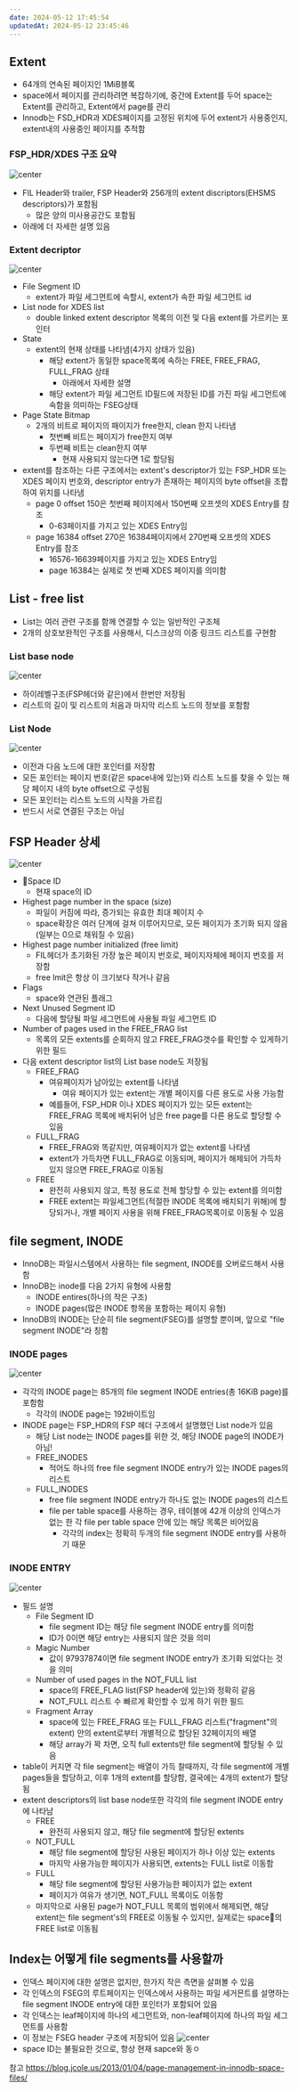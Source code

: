 ```yaml
---
date: 2024-05-12 17:45:54
updatedAt: 2024-05-12 23:45:46
---
```


## Extent
- 64개의 연속된 페이지인 1MiB블록
- space에서 페이지를 관리하려면 복잡하기에, 중간에 Extent를 두어 space는 Extent를 관리하고, Extent에서 page를 관리
- Innodb는 FSD_HDR과 XDES페이지를 고정된 위치에 두어 extent가 사용중인지, extent내의 사용중인 페이지를 추적함

### FSP_HDR/XDES 구조 요약
![center](Pasted%20image%2020240512174953.png)
- FIL Header와 trailer, FSP Header와 256개의 extent discriptors(EHSMS descriptors)가 포함됨
	- 많은 양의 미사용공간도 포함됨
- 아래에 더 자세한 설명 있음

### Extent decriptor
![center](Pasted%20image%2020240512175239.png)
- File Segment ID
	- extent가 파일 세그먼트에 속할시, extent가 속한 파일 세그먼트 id
- List node for XDES list
	- double linked extent descriptor 목록의 이전 및 다음 extent를 가르키는 포인터
- State
	- extent의 현재 상태를 나타냄(4가지 상태가 있음)
		- 해당 extent가 동일한 space목록에 속하는 FREE, FREE_FRAG, FULL_FRAG 상태
			- 아래에서 자세한 설명
		- 해당 extent가 파일 세그먼트 ID필드에 저장된 ID를 가진 파일 세그먼트에 속함을 의미하는 FSEG상태
- Page State Bitmap
	- 2개의 비트로 페이지의 패이지가 free한지, clean 한지 나타냄
		- 첫번빼 비트는 페이지가 free한지 여부
		- 두번째 비트는 clean한지 여부
			- 현재 사용되지 않는다면 1로 할당됨
- extent를 참조하는 다른 구조에서는 extent's descriptor가 있는 FSP_HDR 또는 XDES 페이지 번호와, descriptor entry가 존재하는 페이지의 byte offset을 조합하여 위치를 나타냄
	- page 0 offset 150은 첫번째 페이지에서 150번째 오프셋의 XDES Entry를 참조
		- 0-63페이지를 가지고 있는 XDES Entry임
	- page 16384 offset 270은 16384페이지에서 270번째 오프셋의 XDES Entry를 참조
		- 16576-16639페이지를 가지고 있는 XDES Entry임
		- page 16384는 실제로 첫 번째 XDES 페이지를 의미함



## List - free list
- List는 여러 관련 구조를 함께 연결할 수 있는 일반적인 구조체
- 2개의 상호보완적인 구조를 사용해서, 디스크상의 이중 링크드 리스트를 구현함
### List base node
![center](Pasted%20image%2020240512201648.png)
- 하이레벨구조(FSP헤더와 같은)에서 한번만 저장됨
- 리스트의 길이 및 리스트의 처음과 마지막 리스트 노드의 정보를 포함함

### List Node
![center](Pasted%20image%2020240512201700.png)
- 이전과 다음 노드에 대한 포인터를 저장함
- 모든 포인터는 페이지 번호(같은 space내에 있는)와 리스트 노드를 찾을 수 있는 해당 페이지 내의 byte offset으로 구성됨
- 모든 포인터는 리스트 노드의 시작을 가르킴
- 반드시 서로 연결된 구조는 아님

## FSP Header 상세
![center](Pasted%20image%2020240512201947.png)
- Space ID
	- 현재 space의 ID
- Highest page number in the space (size)
	- 파일이 커짐에 따라, 증가되는 유효한 최대 페이지 수
	- space확장은 여러 단계에 걸쳐 이루어지므로, 모든 페이지가 초기화 되지 않음(일부는 0으로 채워질 수 있음)
- Highest page number initialized (free limit)
	- FIL헤더가 초기화된 가장 높은 페이지 번호로, 페이지자체에 페이지 번호를 저장함
	- free lmit은 항상 이 크기보다 작거나 같음
- Flags
	- space와 연관된 플래그
- Next Unused Segment ID
	- 다음에 할당될 파일 세그먼트에 사용될 파일 세그먼트 ID
- Number of pages used in the FREE_FRAG list
	- 목록의 모든 extents를 순회하지 않고 FREE_FRAG갯수를 확인할 수 있게하기 위한 필드
- 다음 extent descriptor list의 List base node도 저장됨
	- FREE_FRAG
		- 여유페이지가 남아있는 extent를 나타냄
			- 여유 페이지가 있는 extent는 개별 페이지를 다른 용도로 사용 가능함
		- 예를들어, FSP_HDR 이나 XDES 페이지가 있는 모든 extent는 FREE_FRAG 목록에 배치뒤어 남은 free page를 다른 용도로 할당할 수 있음
	- FULL_FRAG
		- FREE_FRAG와 똑같지만, 여유페이지가 없는 extent를 나타냄
		- extent가 가득차면 FULL_FRAG로 이동되며, 페이지가 해제되어 가득차 있지 않으면 FREE_FRAG로 이동됨
	- FREE
		- 완전히 사용되지 않고, 특정 용도로 전체 할당할 수 있는 extent를 의미함
		- FREE extent는 파일세그먼트(적절한 INODE 목록에 배치되기 위해)에 할당되거나, 개별 페이지 사용을 위해 FREE_FRAG목록이로 이동될 수 있음
## file segment, INODE
- InnoDB는 파일시스템에서 사용하는 file segment, INODE를 오버로드해서 사용함
- InnoDB는 inode를 다음 2가지 유형에 사용함
	- INODE entires(하나의 작은 구조)
	- INODE pages(많은 INODE 항목을 포함하는 페이지 유형)
- InnoDB의 INODE는 단순히 file segment(FSEG)를 설명할 뿐이며, 앞으로 "file segment INODE"라 칭함


### INODE pages
![center](Pasted%20image%2020240512220333.png)

- 각각의 INODE page는 85개의 file segment INODE entries(총 16KiB page)를 포함함
	- 각각의 INODE page는 192바이트임
- INODE page는 FSP_HDR의 FSP 헤더 구조에서 설명했던 List node가 있음
	- 해당 List node는 INODE pages를 위한 것, 해당 INODE page의 INODE가 아님!
	- FREE_INODES
		- 적어도 하나의 free file segment INODE entry가 있는 INODE pages의 리스트
	- FULL_INODES
		- free file segment INODE entry가 하나도 없는 INODE pages의 리스트
		- file per table space를 사용하는 경우, 테이블에 42개 이상의 인덱스가 없는 한 각 file per table space 안에 있는 해당 목록은 비어있음
			- 각각의 index는 정확히 두개의 file segment INODE entry를 사용하기 때문
### INODE ENTRY
![center](Pasted%20image%2020240512231201.png)
- 필드 설명
	- File Segment ID
		- file segment ID는 해당 file segment INODE entry를 의미함
		- ID가 0이면 해당 entry는 사용되지 않은 것을 의미
	- Magic Number
		- 값이 97937874이면 file segment INODE entry가 초기화 되었다는 것을 의미
	- Number of used pages in the NOT_FULL list
		- space의 FREE_FLAG list(FSP header에 있는)와 정확히 같음
		- NOT_FULL 리스트 수 빠르게 확인할 수 있게 하기 위한 필드
	- Fragment Array
		- space에 있는 FREE_FRAG 또는 FULL_FRAG 리스트("fragment"의 extent) 안의 extent로부터 개별적으로 할당된 32페이지의 배열
		- 해당 array가 꽉 차면, 오직 full extents만 file segment에 할당될 수 있음
- table이 커지면 각 file segment는 배열이 가득 찰때까지, 각 file segment에 개별 pages들을 할당하고, 이후 1개의 extent를 할당함, 결국에는 4개의 extent가 할당됨
- extent descriptors의 list base node또한 각각의 file segment INODE entry에 나타남
	- FREE
		- 완전히 사용되지 않고, 해당 file segment에 할당된 extents
	- NOT_FULL
		- 해당 file segment에 할당된 사용된 페이지가 하나 이상 있는 extents
		- 마지막 사용가능한 페이지가 사용되면, extents는 FULL list로 이동함
	- FULL
		- 해당 file segment에 할당된 사용가능한 페이지가 없는 extent
		- 페이지가 여유가 생기면, NOT_FULL 목록이도 이동함
	- 마지막으로 사용된 page가 NOT_FULL 목록의 범위에서 해제되면, 해당 extent는 file segment's의 FREE로 이동될 수 있지만, 실제로는 space의 FREE list로 이동됨

## Index는 어떻게 file segments를 사용할까
- 인덱스 페이지에 대한 설명은 없지만, 한가지 작은 측면을 살펴볼 수 있음
- 각 인덱스의 FSEG의 루트페이지는 인덱스에서 사용하는 파일 세거믄트를 설명하는 file segment INODE entry에 대한 포인터가 포함되어 있음
- 각 인덱스는 leaf페이지에 하나의 세그먼트와, non-leaf페이지에 하나의 파일 세그먼트를 사용함
- 이 정보는 FSEG header 구조에 저장되어 있음
![center](Pasted%20image%2020240512234447.png)
- space ID는 불필요한 것으로, 항상 현재 sapce와 동ㅇ


참고
https://blog.jcole.us/2013/01/04/page-management-in-innodb-space-files/